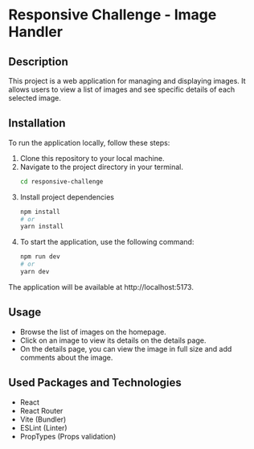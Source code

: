 # Responsive Challenge - Image Handler

## Description

This project is a web application for managing and displaying images. It allows users to view a list of images and see specific details of each selected image.

## Installation

To run the application locally, follow these steps:

1. Clone this repository to your local machine.
2. Navigate to the project directory in your terminal.
   ```sh
   cd responsive-challenge
   ```
3. Install project dependencies
   ```sh
   npm install
   # or
   yarn install
   ```
4. To start the application, use the following command:
   ```sh
   npm run dev
   # or
   yarn dev
   ```

The application will be available at http://localhost:5173.

## Usage

- Browse the list of images on the homepage.
- Click on an image to view its details on the details page.
- On the details page, you can view the image in full size and add comments about the image.

## Used Packages and Technologies

- React
- React Router
- Vite (Bundler)
- ESLint (Linter)
- PropTypes (Props validation)
